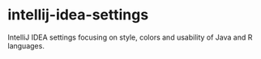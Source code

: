 # intellij-idea-settings
IntelliJ IDEA settings focusing on style, colors and usability of Java and R languages.
